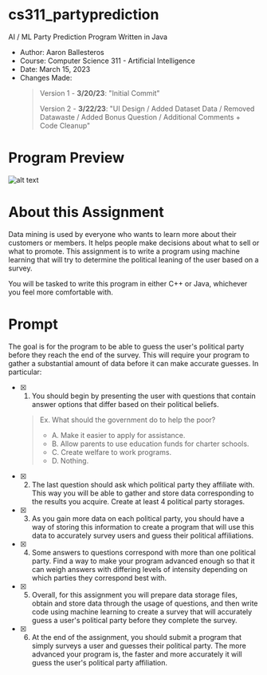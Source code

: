# cs311_partyprediction
AI / ML Party Prediction Program Written in Java
- Author: Aaron Ballesteros
- Course: Computer Science 311 - Artificial Intelligence
- Date: March 15, 2023
- Changes Made:
    >  Version 1 - **3/20/23**: "Initial Commit" 
    >  
    >  Version 2 - **3/22/23**: 
    >  "UI Design / Added Dataset Data / Removed Datawaste / Added Bonus Question / Additional Comments + Code Cleanup"


# **Program Preview**
![alt text](https://s2.gifyu.com/images/CleanShot-2023-03-22-at-04.41.08.gif)

# **About this Assignment**

Data mining is used by everyone who wants to learn more about their customers or members. It helps people make decisions about what to sell or what to promote. This assignment is to write a program using machine learning that will try to determine the political leaning of the user based on a survey.

You will be tasked to write this program in either C++ or Java, whichever you feel more comfortable with.

# **Prompt**

The goal is for the program to be able to guess the user's political party before they reach the end of the survey. This will require your program to gather a substantial amount of data before it can make accurate guesses. In particular:

- [x]  1. You should begin by presenting the user with questions that contain answer options that differ based on their political beliefs.
    
    > Ex. What should the government do to help the poor?
    > 
    > - A. Make it easier to apply for assistance.
    > - B. Allow parents to use education funds for charter schools.
    > - C. Create welfare to work programs.
    > - D. Nothing.
- [x]  2. The last question should ask which political party they affiliate with. This way you will be able to gather and store data corresponding to the results you acquire. Create at least 4 political party storages.
- [x]  3. As you gain more data on each political party, you should have a way of storing this information to create a program that will use this data to accurately survey users and guess their political affiliations.
- [x]  4. Some answers to questions correspond with more than one political party. Find a way to make your program advanced enough so that it can weigh answers with differing levels of intensity depending on which parties they correspond best with.
- [x]  5. Overall, for this assignment you will prepare data storage files, obtain and store data through the usage of questions, and then write code using machine learning to create a survey that will accurately guess a user's political party before they complete the survey.
- [x]  6. At the end of the assignment, you should submit a program that simply surveys a user and guesses their political party. The more advanced your program is, the faster and more accurately it will guess the user's political party affiliation.
